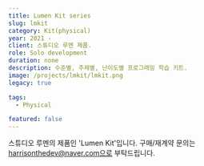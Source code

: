 ```yaml
---
title: Lumen Kit series
slug: lmkit
category: Kit(physical)
year: 2021 - 
client: 스튜디오 루멘 제품.
role: Solo development
duration: none
description: 수준별, 주제별, 난이도별 프로그래밍 학습 키트.
image: /projects/lmkit/lmkit.png
legacy: true

tags:
  - Physical

featured: false
---
```


스튜디오 루멘의 제품인 'Lumen Kit'입니다.
구매/재계약 문의는 harrisonthedev@naver.com으로 부탁드립니다.